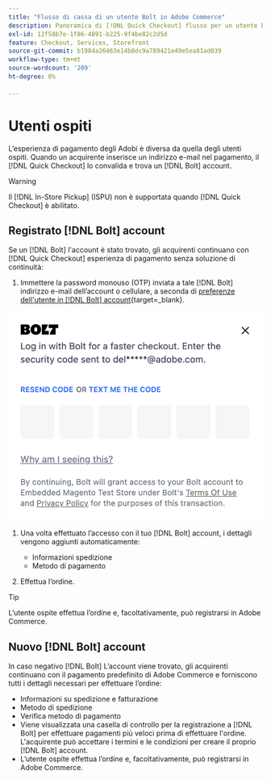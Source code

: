 ```yaml
---
title: "Flusso di cassa di un utente Bolt in Adobe Commerce"
description: Panoramica di [!DNL Quick Checkout] flusso per un utente Bolt in Adobe Commerce.
exl-id: 12f58b7e-1f86-4891-b225-9f4be82c2d5d
feature: Checkout, Services, Storefront
source-git-commit: b1984a26463e14b8dc9a789421e49e5ea81ad039
workflow-type: tm+mt
source-wordcount: '209'
ht-degree: 0%

---
```


# Utenti ospiti

L’esperienza di pagamento degli Adobi è diversa da quella degli utenti ospiti. Quando un acquirente inserisce un indirizzo e-mail nel pagamento, il [!DNL Quick Checkout] lo convalida e trova un [!DNL Bolt] account.

>[!WARNING]
>
> Il [!DNL In-Store Pickup] (ISPU) non è supportata quando [!DNL Quick Checkout] è abilitato.

## Registrato [!DNL Bolt] account

Se un [!DNL Bolt] l&#39;account è stato trovato, gli acquirenti continuano con [!DNL Quick Checkout] esperienza di pagamento senza soluzione di continuità:

1. Immettere la password monouso (OTP) inviata a tale [!DNL Bolt] indirizzo e-mail dell’account o cellulare, a seconda di [preferenze dell&#39;utente in [!DNL Bolt] account](https://help.bolt.com/shoppers/account/account-settings/#how-to-set-preferred-login-method){target=_blank}.

![Popup](assets/new-logo-otp-email.png)

1. Una volta effettuato l’accesso con il tuo [!DNL Bolt] account, i dettagli vengono aggiunti automaticamente:

   - Informazioni spedizione
   - Metodo di pagamento

1. Effettua l’ordine.

>[!TIP]
>
> L’utente ospite effettua l’ordine e, facoltativamente, può registrarsi in Adobe Commerce.

## Nuovo [!DNL Bolt] account

In caso negativo [!DNL Bolt] L’account viene trovato, gli acquirenti continuano con il pagamento predefinito di Adobe Commerce e forniscono tutti i dettagli necessari per effettuare l’ordine:

- Informazioni su spedizione e fatturazione
- Metodo di spedizione
- Verifica metodo di pagamento
- Viene visualizzata una casella di controllo per la registrazione a [!DNL Bolt] per effettuare pagamenti più veloci prima di effettuare l&#39;ordine. L&#39;acquirente può accettare i termini e le condizioni per creare il proprio [!DNL Bolt] account.
- L’utente ospite effettua l’ordine e, facoltativamente, può registrarsi in Adobe Commerce.
